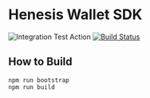 # Henesis Wallet SDK

![Integration Test Action](https://github.com/HAECHI-LABS/henesis-wallet-sdk/workflows/Integration%20Test%20Action/badge.svg) [![Build Status](https://travis-ci.com/HAECHI-LABS/henesis-wallet-sdk.svg?branch=master)](https://travis-ci.com/HAECHI-LABS/henesis-wallet-sdk)

## How to Build

```shell
npm run bootstrap
npm run build
```
